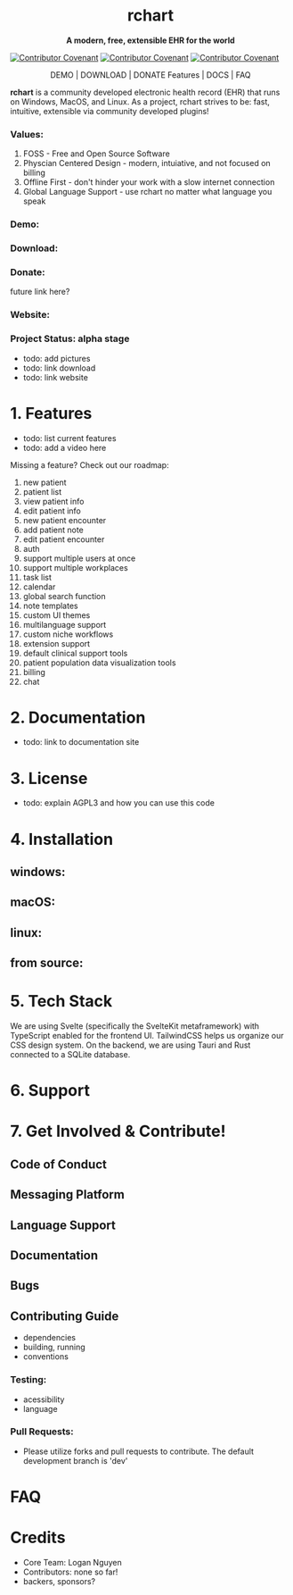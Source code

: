 <h1 align="center">rchart</h1>
<div align="center">
    <strong>
        A modern, free, extensible EHR for the world
    </strong>
</div>


[![Contributor Covenant](https://img.shields.io/badge/Contributor%20Covenant-2.1-4baaaa.svg)](code_of_conduct.md)
[![Contributor Covenant](https://img.shields.io/badge/Contributor%20Covenant-2.1-4baaaa.svg)](code_of_conduct.md)
[![Contributor Covenant](https://img.shields.io/badge/Contributor%20Covenant-2.1-4baaaa.svg)](code_of_conduct.md)

<div align="center">
    <p>
        DEMO | DOWNLOAD | DONATE
        Features | DOCS | FAQ
    </p>
</div>


**rchart** is a community developed electronic health record (EHR) that runs on Windows, MacOS, and Linux. As a project, rchart strives to be: fast, intuitive, extensible via community developed plugins!
### Values:
1. FOSS - Free and Open Source Software
2. Physcian Centered Design - modern, intuiative, and not focused on billing
3. Offline First - don't hinder your work with a slow internet connection
4. Global Language Support - use rchart no matter what language you speak

### Demo:

### Download:

### Donate:
future link here?
### Website:

### Project Status: alpha stage

- todo: add pictures
- todo: link download
- todo: link website

# 1. Features
- todo: list current features
- todo: add a video here

Missing a feature? Check out our roadmap:
1. new patient
2. patient list
3. view patient info
4. edit patient info
5. new patient encounter
6. add patient note
7. edit patient encounter
8. auth
9. support multiple users at once
10. support multiple workplaces
11. task list
12. calendar
13. global search function
14. note templates
15. custom UI themes
16. multilanguage support
17. custom niche workflows
18. extension support
19. default clinical support tools
20. patient population data visualization tools
21. billing
22. chat
# 2. Documentation
- todo: link to documentation site

# 3. License
- todo: explain AGPL3 and how you can use this code

# 4. Installation
## windows:
## macOS:
## linux:
## from source:

# 5. Tech Stack
We are using Svelte (specifically the SvelteKit metaframework) with TypeScript enabled for the frontend UI. TailwindCSS helps us organize our CSS design system. On the backend, we are using Tauri and Rust connected to a SQLite database.

# 6. Support

# 7. Get Involved & Contribute!
## Code of Conduct

## Messaging Platform
## Language Support

## Documentation

## Bugs

## Contributing Guide
- dependencies
- building, running
- conventions

### Testing:
- acessibility
- language

### Pull Requests: 
- Please utilize forks and pull requests to contribute. The default development branch is 'dev'

# FAQ

# Credits
- Core Team: Logan Nguyen
- Contributors: none so far!
- backers, sponsors?